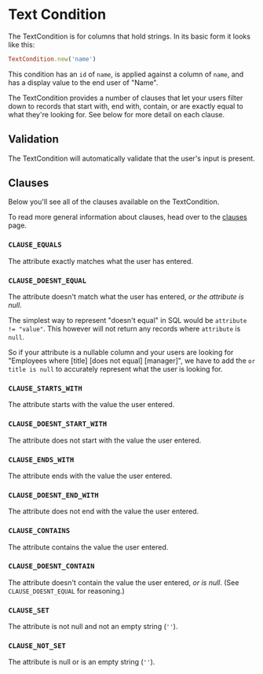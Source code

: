 
# Text Condition

The TextCondition is for columns that hold strings. In its basic form it looks like this: 

```ruby
TextCondition.new('name')
```

This condition has an `id` of `name`, is applied against a column of `name`, and has a display value to the end user of "Name".

The TextCondition provides a number of clauses that let your users filter down to records that start with, end with, contain, or are exactly equal to what they're looking for. See below for more detail on each clause.

## Validation
The TextCondition will automatically validate that the user's input is present.

## Clauses

Below you'll see all of the clauses available on the TextCondition.

To read more general information about clauses, head over to the [clauses](/conditions/clauses) page.

### `CLAUSE_EQUALS`
The attribute exactly matches what the user has entered.

### `CLAUSE_DOESNT_EQUAL`
The attribute doesn't match what the user has entered, _or the attribute is null_.

The simplest way to represent "doesn't equal" in SQL would be `attribute != "value"`. This however will not return any records where `attribute` is `null`.

So if your attribute is a nullable column and your users are looking for "Employees where [title] [does not equal] [manager]", we have to add the `or title is null` to accurately represent what the user is looking for.

### `CLAUSE_STARTS_WITH`
The attribute starts with the value the user entered.

### `CLAUSE_DOESNT_START_WITH`
The attribute does not start with the value the user entered.

### `CLAUSE_ENDS_WITH`
The attribute ends with the value the user entered.

### `CLAUSE_DOESNT_END_WITH`
The attribute does not end with the value the user entered.

### `CLAUSE_CONTAINS`
The attribute contains the value the user entered.

### `CLAUSE_DOESNT_CONTAIN`
The attribute doesn't contain the value the user entered, _or is null_. (See `CLAUSE_DOESNT_EQUAL` for reasoning.)

### `CLAUSE_SET`
The attribute is not null and not an empty string (`''`).

### `CLAUSE_NOT_SET`
The attribute is null or is an empty string (`''`).


